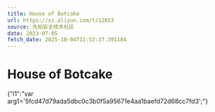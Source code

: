 ```yaml
---
title: House of Botcake
url: https://xz.aliyun.com/t/12653
source: 先知安全技术社区
date: 2023-07-05
fetch_date: 2025-10-04T11:52:37.391184
---
```


# House of Botcake

{"l1":"var arg1='5fcd47d79ada5dbc0c3b0f5a95671e4aa1baefd72d68cc7fd3';"}